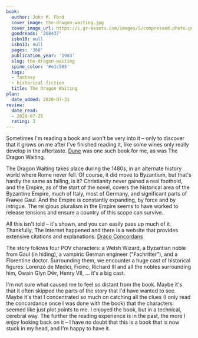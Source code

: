 ```yaml
---
book:
  author: John M. Ford
  cover_image: the-dragon-waiting.jpg
  cover_image_url: https://i.gr-assets.com/images/S/compressed.photo.goodreads.com/books/1173289687l/268437._SY475_.jpg
  goodreads: '268437'
  isbn10: null
  isbn13: null
  pages: '368'
  publication_year: '1983'
  slug: the-dragon-waiting
  spine_color: '#e1c585'
  tags:
  - fantasy
  - historical-fiction
  title: The Dragon Waiting
plan:
  date_added: 2020-07-31
review:
  date_read:
  - 2020-07-25
  rating: 3
---
```


Sometimes I'm reading a book and won't be very into it – only to discover that it grows on me after I've finished
reading it, like some wines only really develop in the aftertaste. [Dune](https://books.rixx.de/frank-herbert/dune/) was
one such book for me, as was The Dragon Waiting.

The Dragon Waiting takes place during the 1480s, in an alternate history world where Rome never fell. Of course, it did
move to Byzantium, but that's hardly the same as falling, is it? Christianity never gained a real foothold, and the
Empire, as of the start of the novel, covers the historical area of the Byzantine Empire, much of Italy, most of
Germany, and significant parts of ~~France~~ Gaul. And the Empire is constantly expanding, by force and by intrigue.
The religious pluralism in the Empire seems to have worked to release tensions and ensure a country of this scope can
survive.

All this isn't told – it's shown, and you can easily pass up much of it. Thankfully, The Internet happened and there is
a website that provides extensive citations and explanations: [Draco Concordans](https://eblong.com/draconc/)

The story follows four POV characters: a Welsh Wizard, a Byzantian noble from Gaul (in hiding), a vampiric German
engineer ("Fachritter"), and a Florentine doctor. Surrounding them, we encounter a huge cast of historical figures:
Lorenzo de Medici, Ficino, Richard III and all the nobles surrounding him, Owain Glyn Dŵr, Henry VII, … it's a big cast.

I'm not sure what caused me to feel so distant from the book. Maybe it's that it often skipped the parts of the story
that I'd have wanted to see. Maybe it's that I concentrated so much on catching all the clues (I only read the
concordance once I was done with the book) that the characters seemed like just plot points to me. I enjoyed the book,
but in a technical, cerebral way. The further the reading experience is in the past, the more I enjoy looking back on it
– I have no doubt that this is a book that is now stuck in my head, and I'm happy to have it.
